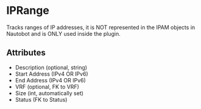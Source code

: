# IPRange

Tracks ranges of IP addresses, it is NOT represented in the IPAM objects in Nautobot and is ONLY used inside the plugin.

## Attributes

* Description (optional, string)
* Start Address (IPv4 OR IPv6)
* End Address (IPv4 OR IPv6)
* VRF (optional, FK to VRF)
* Size (int, automatically set)
* Status (FK to Status)
